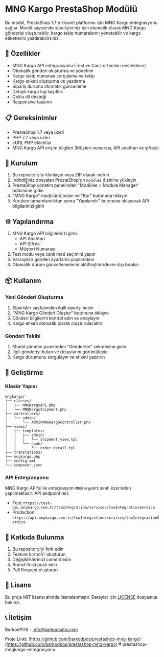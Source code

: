 # MNG Kargo PrestaShop Modülü

Bu modül, PrestaShop 1.7 e-ticaret platformu için MNG Kargo entegrasyonu sağlar. Modül sayesinde siparişleriniz için otomatik olarak MNG Kargo gönderisi oluşturabilir, kargo takip numaralarını yönetebilir ve kargo etiketlerini yazdırabilirsiniz.

## 🚀 Özellikler

- MNG Kargo API entegrasyonu (Test ve Canlı ortamları desteklenir)
- Otomatik gönderi oluşturma ve yönetimi
- Kargo takip numarası sorgulama ve takip
- Kargo etiketi oluşturma ve yazdırma
- Sipariş durumu otomatik güncelleme
- Detaylı kargo log kayıtları
- Çoklu dil desteği
- Responsive tasarım

## 📋 Gereksinimler

- PrestaShop 1.7 veya üzeri
- PHP 7.2 veya üzeri
- cURL PHP eklentisi
- MNG Kargo API erişim bilgileri (Müşteri numarası, API anahtarı ve şifresi)

## 💾 Kurulum

1. Bu repository'yi klonlayın veya ZIP olarak indirin
2. İndirdiğiniz dosyaları PrestaShop'un `modules` dizinine yükleyin
3. PrestaShop yönetim panelinden "Modüller > Module Manager" bölümüne gidin
4. "MNG Kargo" modülünü bulun ve "Kur" butonuna tıklayın
5. Kurulum tamamlandıktan sonra "Yapılandır" butonuna tıklayarak API bilgilerinizi girin

## ⚙️ Yapılandırma

1. MNG Kargo API bilgilerinizi girin:
   - API Anahtarı
   - API Şifresi
   - Müşteri Numarası
2. Test modu veya canlı mod seçimini yapın
3. Varsayılan gönderi ayarlarını yapılandırın
4. Otomatik durum güncellemelerini aktifleştirin/devre dışı bırakın

## 📦 Kullanım

### Yeni Gönderi Oluşturma
1. Siparişler sayfasından ilgili siparişi seçin
2. "MNG Kargo Gönderi Oluştur" butonuna tıklayın
3. Gönderi bilgilerini kontrol edin ve onaylayın
4. Kargo etiketi otomatik olarak oluşturulacaktır

### Gönderi Takibi
1. Modül yönetim panelinden "Gönderiler" sekmesine gidin
2. İlgili gönderiyi bulun ve detaylarını görüntüleyin
3. Kargo durumunu sorgulayın ve etiketi yazdırın

## 🔧 Geliştirme

### Klasör Yapısı
```
mngkargo/
├── classes/
│   ├── MNGKargoAPI.php
│   └── MNGKargoShipment.php
├── controllers/
│   └── admin/
│       └── AdminMNGKargoController.php
├── views/
│   ├── templates/
│   │   ├── admin/
│   │   │   └── shipment_view.tpl
│   │   └── hook/
│   │       └── order_detail.tpl
├── translations/
├── mngkargo.php
├── config.xml
└── composer.json
```

### API Entegrasyonu
MNG Kargo API'si ile entegrasyon `MNGKargoAPI` sınıfı üzerinden yapılmaktadır. API endpoint'leri:

- Test: `https://test-api.mngkargo.com.tr/tswIntegration/services/tswIntegrationService`
- Production: `https://api.mngkargo.com.tr/tswIntegration/services/tswIntegrationService`

## 🤝 Katkıda Bulunma

1. Bu repository'yi fork edin
2. Feature branch'i oluşturun
3. Değişikliklerinizi commit edin
4. Branch'inizi push edin
5. Pull Request oluşturun

## 📝 Lisans

Bu proje MIT lisansı altında lisanslanmıştır. Detaylar için [LICENSE](LICENSE) dosyasına bakınız.

## 📞 İletişim

BarkodPOS - [info@barkodsatis.com](mailto:info@barkodsatis.com)

Proje Linki: [https://github.com/barkodpos/prestashop-mng-kargo](https://github.com/barkodpos/prestashop-mng-kargo) # prestashop-mngkargo-entegrasyonu
